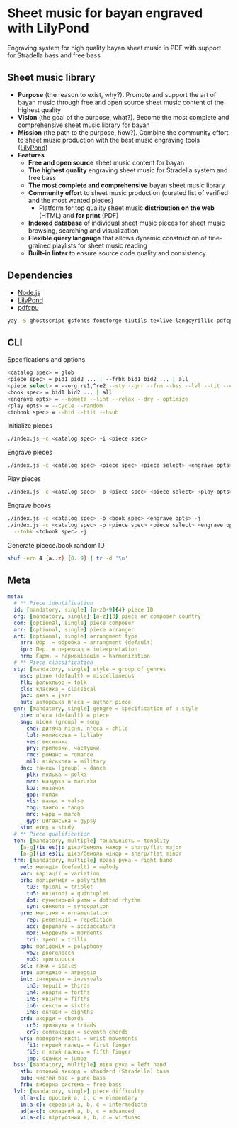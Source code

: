 # Sheet music for bayan engraved with LilyPond

Engraving system for high quality bayan sheet music in PDF with support for
Stradella bass and free bass

## Sheet music library

- **Purpose** (the reason to exist, why?). Promote and support the art of bayan
  music through free and open source sheet music content of the highest quality
- **Vision** (the goal of the purpose, what?). Become the most complete and
  comprehensive sheet music library for bayan
- **Mission** (the path to the purpose, how?). Combine the community effort to
  sheet music production with the best music engraving tools
  ([LilyPond](https://lilypond.org/))
- **Features**
    - **Free and open source** sheet music content for bayan
    - **The highest quality** engraving sheet music for Stradella system and
      free bass
    - **The most complete and comprehensive** bayan sheet music library
    - **Community effort** to sheet music production (curated list of verified
      and the most wanted pieces)
      - Platform for top quality sheet music **distribution on the web** (HTML)
      and **for print** (PDF)
    - **Indexed database** of individual sheet music pieces for sheet music
      browsing, searching and visualization
    - **Flexible query langauge** that allows dynamic construction of
      fine-grained playlists for sheet music reading
    - **Built-in linter** to ensure source code quality and consistency

## Dependencies

- [Node.js](https://nodejs.org/)
- [LilyPond](https://lilypond.org/)
- [pdfcpu](https://pdfcpu.io/)

```zsh
yay -S ghostscript gsfonts fontforge t1utils texlive-langcyrillic pdfcpu
```

## CLI

Specifications and options
```bash
<catalog spec> = glob
<piece spec> = pid1 pid2 ... | --frbk bid1 bid2 ... | all
<piece select> = --org re1,^re2 --sty --gnr --frm --bss --lvl --tit --com --arr
<book spec> = bid1 bid2 ... | all
<engrave opts> = --nometa --lint --relax --dry --optimize
<play opts> = --cycle --random
<tobook spec> = --bid --btit --bsub
```

Initialize pieces

```bash
./index.js -c <catalog spec> -i <piece spec>
```

Engrave pieces

```bash
./index.js -c <catalog spec> <piece spec> <piece select> <engrave opts> -j
```

Play pieces

```bash
./index.js -c <catalog spec> -p <piece spec> <piece select> <play opts> --dry
```

Engrave books

```bash
./index.js -c <catalog spec> -b <book spec> <engrave opts> -j
./index.js -c <catalog spec> -p <piece spec> <piece select> <engrave opts> \
  --tobk <tobook spec> -j
```

Generate picece/book random ID

``` bash
shuf -ern 4 {a..z} {0..9} | tr -d '\n'
```

## Meta

``` yaml
meta:
  # ** Piece identification
  id: [mandatory, single] [a-z0-9]{4} piece ID
  org: [mandatory, single] [a-z]{3} piece or composer country
  com: [optional, single] piece composer
  arr: [optional, single] piece arranger
  art: [optional, single] arrangment type
    arr: Обр. = обробка = arrangment (default)
    ipr: Пер. = переклад = interpretation
    hrm: Гарм. = гармонізація = harmonization
  # ** Piece classification
  sty: [mandatory, single] style = group of genres
    msc: різне (default) = miscellaneous
    flk: фолькльор = folk
    cls: класика = classical
    jaz: джаз = jazz
    aut: авторська п'єса = author piece
  gnr: [mandatory, single] gengre = specification of a style
    pie: п'єса (default) = piece
    sng: пісня (group) = song
      chd: дитяча пісня, п'єса = child
      lul: колискова = lullaby
      ves: веснянка
      pry: припевки, частушки
      rmc: романс = romance
      mil: військова = military
    dnc: танець (group) = dance
      plk: полька = polka
      mzr: мазурка = mazurka
      koz: козачок
      gop: гопак
      vls: вальс = valse
      tng: танго = tango
      mrc: марш = march
      gyp: циганська = gypsy
    stu: етюд = study
  # ** Piece qualification
  ton: [mandatory, multiple] тональність = tonality
    [a-g](is|es)j: дієз/бемоль мажор = sharp/flat major
    [a-g](is|es)i: дієз/бемоль мінор = sharp/flat minor
  frm: [mandatory, multiple] права рука = right hand
    mel: мелодія (default) = melody
    var: варіації = variation
    prh: поліритмія = polyrithm
      tu3: тріолі = triplet
      tu5: квінтолі = quintuplet
      dot: пунктирний ритм = dotted rhythm
      syn: синкопа = syncopation
    orn: мелізми = ornamentation
      rep: репетиції = repetition
      acc: форшлаги = acciaccatura
      mor: морденти = mordents
      tri: трелі = trills
    pph: поліфонія = polyphony
      vo2: двоголосся
      vo3: триголосся
    scl: гами = scales
    arp: арпеджіо = arpeggio
    int: інтервали = invervals
      in3: терції = thirds
      in4: кварти = forths
      in5: квінти = fifths
      in6: сексти = sixths
      in8: октави = eighths
    crd: акорди = chords
      cr5: тризвуки = triads
      cr7: септакорди = seventh chords
    wrs: повороти кисті = wrist movements
      fi1: перший палець = first finger
      fi5: п'ятий палець = fifth finger
      jmp: скачки = jumps
  bss: [mandatory, multiple] ліва рука = left hand
    stb: готовий аккорд = standard (Stradella) bass
    pub: чистий бас = pure bass
    frb: виборна система = free bass
  lvl: [mandatory, single] piece difficulty
    el[a-c]: простий a, b, c = elementary
    in[a-c]: середній a, b, c = intermediate
    ad[a-c]: складний a, b, c = advanced
    vi[a-c]: віртуозний a, b, c = virtuoso
```
